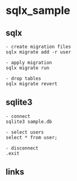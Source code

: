 # sqlx_sample


## sqlx


```
- create migration files
sqlx migrate add -r user

- apply migration
sqlx migrate run

- drop tables
sqlx migrate revert

```


## sqlite3


```
- connect
sqlite3 sample.db

- select users
select * from user;

- disconnect
.exit
```


## links



